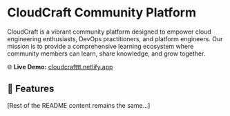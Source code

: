 # CloudCraft Community Platform

CloudCraft is a vibrant community platform designed to empower cloud engineering enthusiasts, DevOps practitioners, and platform engineers. Our mission is to provide a comprehensive learning ecosystem where community members can learn, share knowledge, and grow together.

🌐 **Live Demo:** [cloudcrafttt.netlify.app](https://cloudcrafttt.netlify.app/)

## 🚀 Features

[Rest of the README content remains the same...]